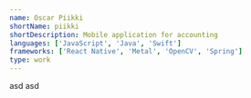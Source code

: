 ```yaml
---
name: Oscar Piikki
shortName: piikki
shortDescription: Mobile application for accounting
languages: ['JavaScript', 'Java', 'Swift']
frameworks: ['React Native', 'Metal', 'OpenCV', 'Spring']
type: work
---
```

asd asd